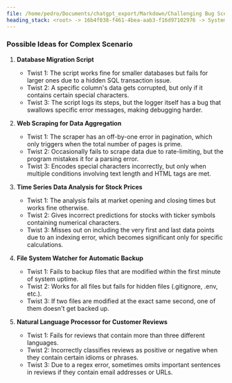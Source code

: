 ```yaml
---
file: /home/pedro/Documents/chatgpt_export/Markdown/Challenging Bug Scenarios.md
heading_stack: <root> -> 16b4f038-f461-4bea-aab3-f16d97102976 -> System -> f030f68c-1381-4970-ab86-0ddb5dbec373 -> System -> aaa2a9a6-bc09-4eb8-ade3-de667199f255 -> User -> 297b2268-6318-4cbd-8782-30c76dd52aa2 -> Assistant -> Scenario 1: Race Condition in Multithreading -> Scenario 2: Memory Leak -> Scenario 3: Heisenbug (Behavior changes under observation) -> Scenario 4: Non-Deterministic Behavior -> aaa2da28-e469-4aab-accc-b52d7aa18433 -> User -> 24b2a49b-4ec7-4808-8cb2-7a985f77921f -> Assistant -> Scenario 1: Nested Async Calls Hiding a Deadlock -> Scenario 2: Data Corruption due to Inconsistent Global State -> Scenario 3: Intermittent Failure due to Uninitialized Variable -> Scenario 4: Floating-Point Error in Financial Calculation -> aaa2f2f6-ffae-4515-a01d-078e412919d2 -> User -> ea8eacaa-5157-4848-b99b-ba96457a30cb -> Assistant -> Possible Ideas for Complex Scenario
---
```

### Possible Ideas for Complex Scenario

1. **Database Migration Script**
    - Twist 1: The script works fine for smaller databases but fails for larger ones due to a hidden SQL transaction issue.
    - Twist 2: A specific column's data gets corrupted, but only if it contains certain special characters.
    - Twist 3: The script logs its steps, but the logger itself has a bug that swallows specific error messages, making debugging harder.

2. **Web Scraping for Data Aggregation**
    - Twist 1: The scraper has an off-by-one error in pagination, which only triggers when the total number of pages is prime.
    - Twist 2: Occasionally fails to scrape data due to rate-limiting, but the program mistakes it for a parsing error.
    - Twist 3: Encodes special characters incorrectly, but only when multiple conditions involving text length and HTML tags are met.

3. **Time Series Data Analysis for Stock Prices**
    - Twist 1: The analysis fails at market opening and closing times but works fine otherwise.
    - Twist 2: Gives incorrect predictions for stocks with ticker symbols containing numerical characters.
    - Twist 3: Misses out on including the very first and last data points due to an indexing error, which becomes significant only for specific calculations.

4. **File System Watcher for Automatic Backup**
    - Twist 1: Fails to backup files that are modified within the first minute of system uptime.
    - Twist 2: Works for all files but fails for hidden files (.gitignore, .env, etc.).
    - Twist 3: If two files are modified at the exact same second, one of them doesn't get backed up.

5. **Natural Language Processor for Customer Reviews**
    - Twist 1: Fails for reviews that contain more than three different languages.
    - Twist 2: Incorrectly classifies reviews as positive or negative when they contain certain idioms or phrases.
    - Twist 3: Due to a regex error, sometimes omits important sentences in reviews if they contain email addresses or URLs.

